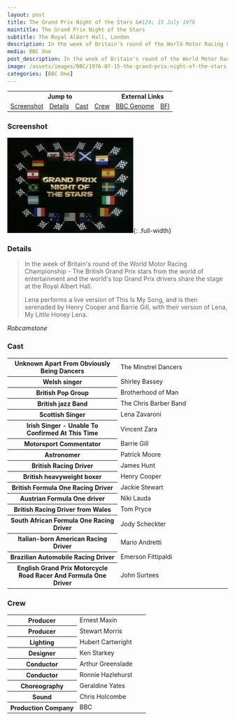 ```yaml
---
layout: post
title: The Grand Prix Night of the Stars &#124; 15 July 1976
maintitle: The Grand Prix Night of the Stars
subtitle: The Royal Albert Hall, London
description: In the week of Britain's round of the World Motor Racing Championship - The British Grand Prix stars from the world of entertainment and the world's top Grand Prix drivers share the stage at the Royal Albert Hall. Lena performs a live version of This Is My Song, and is then serenaded by Henry Cooper and Barrie Gill, with their version of Lena, My Little Honey Lena.
media: BBC One
post_description: In the week of Britain's round of the World Motor Racing Championship - The British Grand Prix stars from the world of entertainment and the world's top Grand Prix drivers share the stage at the Royal Albert Hall. Lena performs a live version of This Is My Song, and is then serenaded by Henry Cooper and Barrie Gill, with their version of Lena, My Little Honey Lena.
image: /assets/images/BBC/1976-07-15-the-grand-prix-night-of-the-stars.jpg
categories: [BBC One]
---
```


<table style="text-align:center;">
<tr>
<th colspan="4">Jump to</th>
<th colspan="2">External Links</th>
</tr>

<tr>
<td><a href="#screenshot">Screenshot</a></td>
<td><a href="#details">Details</a></td>
<td><a href="#cast">Cast</a></td>
<td><a href="#crew">Crew</a></td>
<td><a href="https://genome.ch.bbc.co.uk/schedules/bbcone/london/1976-07-15#at-20.00">BBC Genome</a></td>
<td><a href="https://www.bfi.org.uk/films-tv-people/4ce2b85db1d69">BFI</a></td>
</tr>
</table>

### Screenshot
![](/assets/images/BBC/1976-07-15-the-grand-prix-night-of-the-stars.jpg){: .full-width}

### Details
> In the week of Britain's round of the World Motor Racing Championship - The British Grand Prix stars from the world of entertainment and the world's top Grand Prix drivers share the stage at the Royal Albert Hall.
>
> Lena performs a live version of This Is My Song, and is then serenaded by Henry Cooper and Barrie Gill, with their version of Lena, My Little Honey Lena.

<cite>Robcamstone</cite>

### Cast
<table>
<tr><th style="width:50%;">Unknown Apart From Obviously Being Dancers</th><td style="width:50%;">The Minstrel Dancers</td></tr>
<tr><th>Welsh singer</th><td>Shirley Bassey</td></tr>
<tr><th>British Pop Group</th><td>Brotherhood of Man</td></tr>
<tr><th>British jazz Band</th><td>The Chris Barber Band</td></tr>
<tr><th>Scottish Singer</th><td>Lena Zavaroni</td></tr>
<tr><th>Irish Singer - Unable To Confirmed At This Time</th><td>Vincent Zara</td></tr>
<tr><th>Motorsport Commentator</th><td>Barrie Gill</td></tr>
<tr><th>Astronomer</th><td>Patrick Moore</td></tr>
<tr><th>British Racing Driver</th><td>James Hunt</td></tr>
<tr><th>British heavyweight boxer</th><td>Henry Cooper</td></tr>
<tr><th>British Formula One Racing Driver</th><td>Jackie Stewart</td></tr>
<tr><th>Austrian Formula One driver</th><td>Niki Lauda</td></tr>
<tr><th>British Racing Driver from Wales</th><td>Tom Pryce</td></tr>
<tr><th>South African Formula One Racing Driver</th><td>Jody Scheckter</td></tr>
<tr><th>Italian-born American Racing Driver</th><td>Mario Andretti</td></tr>
<tr><th>Brazilian Automobile Racing Driver</th><td>Emerson Fittipaldi</td></tr>
<tr><th>English Grand Prix Motorcycle Road Racer And Formula One Driver</th><td>John Surtees</td></tr>
</table>

### Crew
<table>
<tr><th style="width:50%;">Producer</th><td style="width:50%;">Ernest Maxin</td></tr>
<tr><th>Producer</th><td>Stewart Morris</td></tr>
<tr><th>Lighting</th><td>Hubert Cartwright</td></tr>
<tr><th>Designer</th><td>Ken Starkey</td></tr>
<tr><th>Conductor</th><td>Arthur Greenslade</td></tr>
<tr><th>Conductor</th><td>Ronnie Hazlehurst</td></tr>
<tr><th>Choreography</th><td>Geraldine Yates</td></tr>
<tr><th>Sound</th><td>Chris Holcombe</td></tr>
<tr><th>Production Company</th><td>BBC</td></tr>
</table>

<style>
.dt-published {display: none;}
.post-meta:after {content: "Recorded on 13 July 1976 for broadcast on BBC One at 20:00Hrs 0n 15 July 1976";}
.height-adjust1 {width:auto; height:350px;}
.height-adjust2 {width:auto; height:307px;}
.adjust {margin-left:340px;}
</style>

